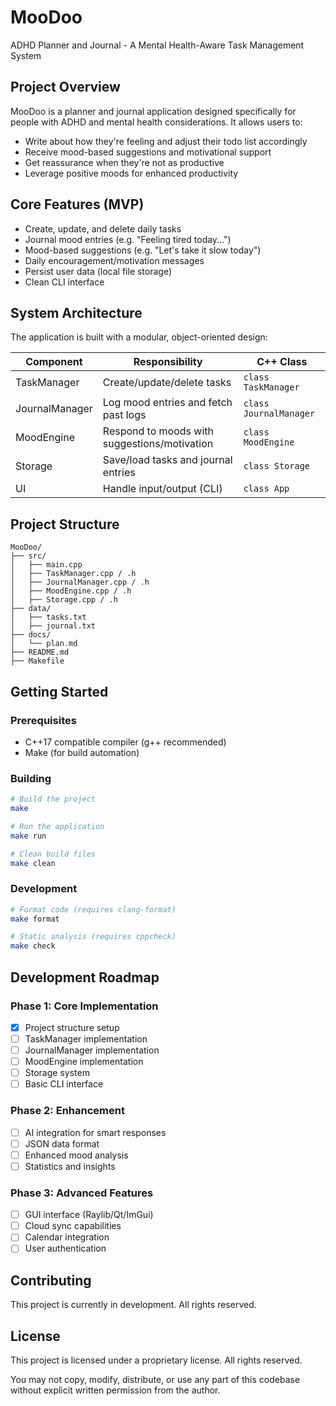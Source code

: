 # MooDoo
ADHD Planner and Journal - A Mental Health-Aware Task Management System

## Project Overview
MooDoo is a planner and journal application designed specifically for people with ADHD and mental health considerations. It allows users to:
- Write about how they're feeling and adjust their todo list accordingly
- Receive mood-based suggestions and motivational support
- Get reassurance when they're not as productive
- Leverage positive moods for enhanced productivity

## Core Features (MVP)
- Create, update, and delete daily tasks
- Journal mood entries (e.g. "Feeling tired today...")
- Mood-based suggestions (e.g. "Let's take it slow today")
- Daily encouragement/motivation messages
- Persist user data (local file storage)
- Clean CLI interface

##  System Architecture
The application is built with a modular, object-oriented design:

| Component | Responsibility | C++ Class |
|-----------|----------------|-----------|
| TaskManager | Create/update/delete tasks | `class TaskManager` |
| JournalManager | Log mood entries and fetch past logs | `class JournalManager` |
| MoodEngine | Respond to moods with suggestions/motivation | `class MoodEngine` |
| Storage | Save/load tasks and journal entries | `class Storage` |
| UI | Handle input/output (CLI) | `class App` |

## Project Structure
```
MooDoo/
├── src/
│   ├── main.cpp
│   ├── TaskManager.cpp / .h
│   ├── JournalManager.cpp / .h
│   ├── MoodEngine.cpp / .h
│   ├── Storage.cpp / .h
├── data/
│   ├── tasks.txt
│   ├── journal.txt
├── docs/
│   └── plan.md
├── README.md
├── Makefile
```

## Getting Started

### Prerequisites
- C++17 compatible compiler (g++ recommended)
- Make (for build automation)

### Building
```bash
# Build the project
make

# Run the application
make run

# Clean build files
make clean
```

### Development
```bash
# Format code (requires clang-format)
make format

# Static analysis (requires cppcheck)
make check
```

##  Development Roadmap

### Phase 1: Core Implementation 
- [x] Project structure setup
- [ ] TaskManager implementation
- [ ] JournalManager implementation
- [ ] MoodEngine implementation
- [ ] Storage system
- [ ] Basic CLI interface

### Phase 2: Enhancement
- [ ] AI integration for smart responses
- [ ] JSON data format
- [ ] Enhanced mood analysis
- [ ] Statistics and insights

### Phase 3: Advanced Features
- [ ] GUI interface (Raylib/Qt/ImGui)
- [ ] Cloud sync capabilities
- [ ] Calendar integration
- [ ] User authentication

## Contributing
This project is currently in development. All rights reserved.

## License
This project is licensed under a proprietary license. All rights reserved.

You may not copy, modify, distribute, or use any part of this codebase without explicit written permission from the author.
